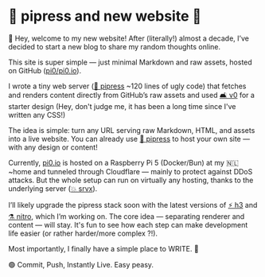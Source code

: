 # 🗿 pipress and new website 🎉

👋 Hey, welcome to my new website! After (literally!) almost a decade, I’ve decided to start a new blog to share my random thoughts online.

This site is super simple — just minimal Markdown and raw assets, hosted on GitHub ([pi0/pi0.io](https://github.com/pi0/pi0.io)).

I wrote a tiny web server ([🗿 pipress](https://github.com/pi0/pipress) ~120 lines of ugly code) that fetches and renders content directly from GitHub’s raw assets and used [🛋️ v0](https://v0.dev/) for a starter design (Hey, don't judge me, it has been a long time since I've written any CSS!)

The idea is simple: turn any URL serving raw Markdown, HTML, and assets into a live website. You can already use [🗿 pipress](https://github.com/pi0/pipress) to host your own site — with any design or content!

Currently, [pi0.io](https://pi0.io) is hosted on a Raspberry Pi 5 (Docker/Bun) at my 🇳🇱 ~home and tunneled through Cloudflare — mainly to protect against DDoS attacks. But the whole setup can run on virtually any hosting, thanks to the underlying server ([💥 srvx](https://srvx.h3.dev)).

I’ll likely upgrade the pipress stack soon with the latest versions of [⚡️ h3](https://h3.dev) and [⚗️ nitro](https://nitro.build), which I’m working on. The core idea — separating renderer and content — will stay. It's fun to see how each step can make development life easier (or rather harder/more complex ?!).

Most importantly, I finally have a simple place to WRITE. 🎉

🟢 Commit, Push, Instantly Live. Easy peasy.
